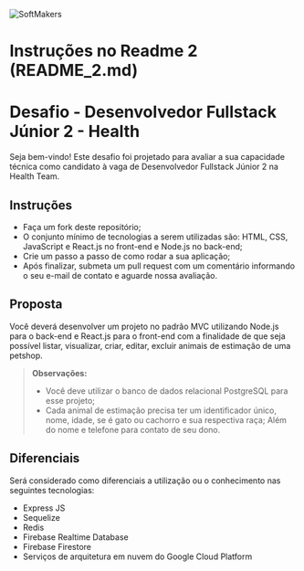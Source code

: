  ![SoftMakers](https://www.softmakers.com.br/assets/img/logotipo14xxhdpi.png)

# Instruções no Readme 2 (README_2.md)

# Desafio - Desenvolvedor Fullstack Júnior 2 - Health
Seja bem-vindo! Este desafio foi projetado para avaliar a sua capacidade técnica como candidato à vaga de Desenvolvedor Fullstack Júnior 2 na Health Team.

## Instruções
- Faça um fork deste repositório;
- O conjunto mínimo de tecnologias a serem utilizadas são: HTML, CSS, JavaScript e React.js no front-end e Node.js no back-end;
- Crie um passo a passo de como rodar a sua aplicação;
- Após finalizar, submeta um pull request com um comentário informando o seu e-mail de contato e aguarde nossa avaliação.

## Proposta
Você deverá desenvolver um projeto no padrão MVC utilizando Node.js para o back-end e React.js para o front-end com a finalidade de que seja possível listar, visualizar, criar, editar, excluir animais de estimação de uma petshop.
> **Observações:**
> - Você deve utilizar o banco de dados relacional PostgreSQL para esse projeto;
> - Cada animal de estimação precisa ter um identificador único, nome, idade, se é gato ou cachorro e sua respectiva raça; Além do nome e telefone para contato de seu dono.

## Diferenciais
Será considerado como diferenciais a utilização ou o conhecimento nas seguintes tecnologias:
- Express JS
- Sequelize
- Redis
- Firebase Realtime Database
- Firebase Firestore
- Serviços de arquitetura em nuvem do Google Cloud Platform
